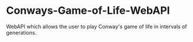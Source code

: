 # Conways-Game-of-Life-WebAPI
WebAPI which allows the user to play Conway's game of life in intervals of generations.
